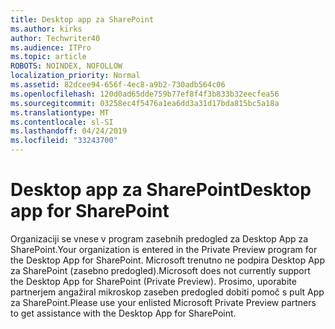 ```yaml
---
title: Desktop app za SharePoint
ms.author: kirks
author: Techwriter40
ms.audience: ITPro
ms.topic: article
ROBOTS: NOINDEX, NOFOLLOW
localization_priority: Normal
ms.assetid: 82dcee94-656f-4ec8-a9b2-730adb564c06
ms.openlocfilehash: 120d0ad65dde759b77ef8f4f3b833b32eecfea56
ms.sourcegitcommit: 03258ec4f5476a1ea6dd3a31d17bda815bc5a18a
ms.translationtype: MT
ms.contentlocale: sl-SI
ms.lasthandoff: 04/24/2019
ms.locfileid: "33243700"
---
```

# <a name="desktop-app-for-sharepoint"></a><span data-ttu-id="053cb-102">Desktop app za SharePoint</span><span class="sxs-lookup"><span data-stu-id="053cb-102">Desktop app for SharePoint</span></span>

<span data-ttu-id="053cb-103">Organizaciji se vnese v program zasebnih predogled za Desktop App za SharePoint.</span><span class="sxs-lookup"><span data-stu-id="053cb-103">Your organization is entered in the Private Preview program for the Desktop App for SharePoint.</span></span> <span data-ttu-id="053cb-104">Microsoft trenutno ne podpira Desktop App za SharePoint (zasebno predogled).</span><span class="sxs-lookup"><span data-stu-id="053cb-104">Microsoft does not currently support the Desktop App for SharePoint (Private Preview).</span></span> <span data-ttu-id="053cb-105">Prosimo, uporabite partnerjem angažiral mikroskop zaseben predogled dobiti pomoč s pult App za SharePoint.</span><span class="sxs-lookup"><span data-stu-id="053cb-105">Please use your enlisted Microsoft Private Preview partners to get assistance with the Desktop App for SharePoint.</span></span>
